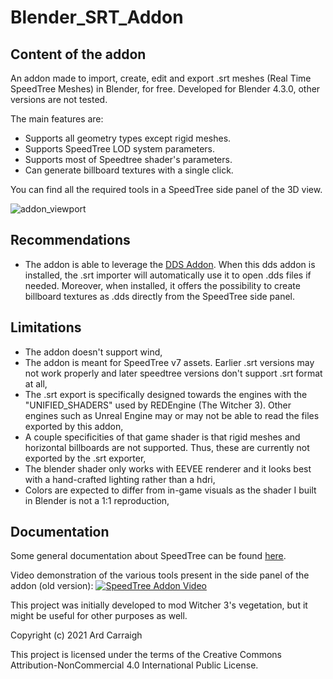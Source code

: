 # Blender_SRT_Addon

## Content of the addon

An addon made to import, create, edit and export .srt meshes (Real Time SpeedTree Meshes) in Blender, for free. Developed for Blender 4.3.0, other versions are not tested.

The main features are:
- Supports all geometry types except rigid meshes.
- Supports SpeedTree LOD system parameters.
- Supports most of Speedtree shader's parameters.
- Can generate billboard textures with a single click.

You can find all the required tools in a SpeedTree side panel of the 3D view.

![addon_viewport](https://imgur.com/h8APXiI.png)

## Recommendations

- The addon is able to leverage the [DDS Addon](https://github.com/matyalatte/Blender-DDS-Addon/releases). When this dds addon is installed, the .srt importer will automatically use it to open .dds files if needed. Moreover, when installed, it offers the possibility to create billboard textures as .dds directly from the SpeedTree side panel.

## Limitations

- The addon doesn't support wind,
- The addon is meant for SpeedTree v7 assets. Earlier .srt versions may not work properly and later speedtree versions don't support .srt format at all,
- The .srt export is specifically designed towards the engines with the "UNIFIED_SHADERS" used by REDEngine (The Witcher 3). Other engines such as Unreal Engine may or may not be able to read the files exported by this addon,
- A couple specificities of that game shader is that rigid meshes and horizontal billboards are not supported. Thus, these are currently not exported by the .srt exporter,
- The blender shader only works with EEVEE renderer and it looks best with a hand-crafted lighting rather than a hdri,
- Colors are expected to differ from in-game visuals as the shader I built in Blender is not a 1:1 reproduction,

## Documentation

Some general documentation about SpeedTree can be found [here](https://docs.speedtree.com/doku.php?id=start).

Video demonstration of the various tools present in the side panel of the addon (old version):
[![SpeedTree Addon Video](https://i.ytimg.com/vi/9nWWpDncmZg/maxresdefault.jpg)](https://www.youtube.com/watch?v=9nWWpDncmZg)

This project was initially developed to mod Witcher 3's vegetation, but it might be useful for other purposes as well.

Copyright (c) 2021 Ard Carraigh

This project is licensed under the terms of the Creative Commons Attribution-NonCommercial 4.0 International Public License.
